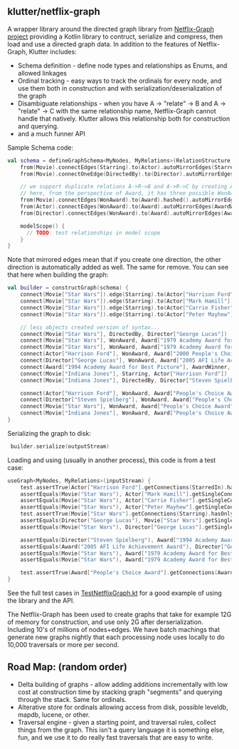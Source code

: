 ## klutter/netflix-graph

A wrapper library around the directed graph library from [Netflix-Graph project](https://github.com/Netflix/netflix-graph) 
providing a Kotlin library to contruct, serialize and compress, then load and use a directed graph data.  In addition to
the features of Netflix-Graph, Klutter includes:

* Schema definition - define node types and relationships as Enums, and allowed linkages
* Ordinal tracking - easy ways to track the ordinals for every node, and use them both in construction and with serialization/deserialization of the graph
* Disambiguate relationships - when you have A -> "relate" -> B and A -> "relate" -> C with the same relationship name, Netflix-Graph cannot handle that natively.  Klutter allows this relationship both for construction and querying.
* and a much funner API

Sample Schema code:

```kotlin
val schema = defineGraphSchema<MyNodes, MyRelations>(RelationStructure.COMPACT) {
    from(Movie).connectEdges(Starring).to(Actor).autoMirrorEdges(StarredIn)
    from(Movie).connectOneEdge(DirectedBy).to(Director).autoMirrorEdges(Directed)

    // we support duplicate relations A->R->B and A->R->C by creating A->R.B->B and A->R.C->C under the covers
    // here, from the perspective of Award, it has three possible WonAward relations all with same name
    from(Movie).connectEdges(WonAward).to(Award).hashed().autoMirrorEdges(AwardWinner).compact()
    from(Actor).connectEdges(WonAward).to(Award).autoMirrorEdges(AwardWinner)
    from(Director).connectEdges(WonAward).to(Award).autoMirrorEdges(AwardWinner)

    modelScope() {
      // TODO: test relationships in model scope
    }
}
```

Note that mirrored edges mean that if you create one direction, the other direction is automatically added as well. The same for remove.  You can see that here when building the graph:

```kotlin
val builder = constructGraph(schema) {
    connect(Movie["Star Wars"]).edge(Starring).to(Actor["Harrison Ford"])
    connect(Movie["Star Wars"]).edge(Starring).to(Actor["Mark Hamill"])
    connect(Movie["Star Wars"]).edge(Starring).to(Actor["Carrie Fisher"])
    connect(Movie["Star Wars"]).edge(Starring).to(Actor["Peter Mayhew"])

    // less objects created version of syntax...
    connect(Movie["Star Wars"], DirectedBy, Director["George Lucas"])
    connect(Movie["Star Wars"], WonAward, Award["1979 Academy Award for Best Visual Effects"])
    connect(Movie["Star Wars"], WonAward, Award["1979 Academy Award for Best Original Music Score"])
    connect(Actor["Harrison Ford"], WonAward, Award["2000 People's Choice Award"])
    connect(Director["George Lucas"], WonAward, Award["2005 AFI Life Achievement Award"])
    connect(Award["1994 Academy Award for Best Picture"], AwardWinner, Director["Steven Spielberg"])
    connect(Movie["Indiana Jones"], Starring, Actor["Harrison Ford"])
    connect(Movie["Indiana Jones"], DirectedBy, Director["Steven Spielberg"])

    connect(Actor["Harrison Ford"], WonAward, Award["People's Choice Award"])
    connect(Director["Steven Spielberg"], WonAward, Award["People's Choice Award"])
    connect(Movie["Star Wars"], WonAward, Award["People's Choice Award"])
    connect(Movie["Indiana Jones"], WonAward, Award["People's Choice Award"])
}
```

Serializing the graph to disk:

```kotlin
 builder.serialize(outputStream)
```

Loading and using (usually in another process), this code is from a test case:

```kotlin
useGraph<MyNodes, MyRelations>(inputStream) {
    test.assertTrue(Actor["Harrison Ford"].getConnections(StarredIn).hasOnly(setOf(Movie("Star Wars"), Movie("Indiana Jones"))))
    assertEquals(Movie("Star Wars"), Actor["Mark Hamill"].getSingleConnection(StarredIn))
    assertEquals(Movie("Star Wars"), Actor["Carrie Fisher"].getSingleConnection(StarredIn))
    assertEquals(Movie("Star Wars"), Actor["Peter Mayhew"].getSingleConnection(StarredIn))
    test.assertTrue(Movie["Star Wars"].getConnections(Starring).hasOnly(setOf(Actor("Harrison Ford"), Actor("Mark Hamill"), Actor("Carrie Fisher"), Actor("Peter Mayhew"))))
    assertEquals(Director("George Lucas"), Movie["Star Wars"].getSingleConnection(DirectedBy))
    assertEquals(Movie("Star Wars"), Director["George Lucas"].getSingleConnection(Directed))

    assertEquals(Director("Steven Spielberg"), Award["1994 Academy Award for Best Picture"].getSingleConnection(AwardWinner))
    assertEquals(Award("2005 AFI Life Achievement Award"), Director["George Lucas"].getSingleConnection(WonAward))
    assertEquals(Movie("Star Wars"), Award["1979 Academy Award for Best Visual Effects"].getSingleConnection(AwardWinner))
    assertEquals(Movie("Star Wars"), Award["1979 Academy Award for Best Original Music Score"].getSingleConnection(AwardWinner))

    test.assertTrue(Award["People's Choice Award"].getConnections(AwardWinner).hasOnly(setOf(Movie("Star Wars"), Movie("Indiana Jones"), Director("Steven Spielberg"), Actor("Harrison Ford"))))
}
```        

See the full test cases in [TestNetflixGraph.kt](https://github.com/klutter/klutter/blob/master/netflix-graph/src/test/kotlin/uy/klutter/graph/netflix/TestNetflixGraph.kt) for a good example of using the library and the API.

The Netflix-Graph has been used to create graphs that take for example 12G of memory for construction, and use only 2G after derserialization.  Including 10's of millions of nodes+edges.  We have batch machings that generate
new graphs nightly that each processing node uses locally to do 10,000 traversals or more per second.

## Road Map: (random order)

* Delta building of graphs - allow adding additions incrementally with low cost at construction time by stacking graph "segments" and querying through the stack.  Same for ordinals.
* Alterative store for ordinals allowing access from disk, possible leveldb, mapdb, lucene, or other.
* Traversal engine - given a starting point, and traversal rules, collect things from the graph.  This isn't a query language it is something else, fun, and we use it to do really fast traversals that are easy to write.
